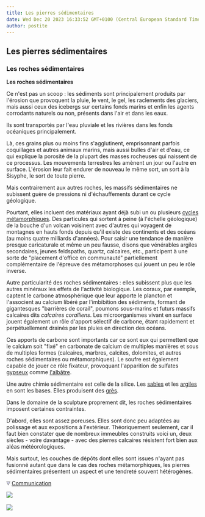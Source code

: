 ```yaml
---
title: Les pierres sédimentaires
date: Wed Dec 20 2023 16:33:52 GMT+0100 (Central European Standard Time)
author: postite
---
```


## Les pierres sédimentaires
### Les roches sédimentaires
 **Les roches sédimentaires**  

Ce n'est pas un scoop : les sédiments sont principalement produits par l'érosion que provoquent la pluie, le vent, le gel, les raclements des glaciers, mais aussi ceux des icebergs sur certains fonds marins et enfin les agents corrodants naturels ou non, présents dans l'air et dans les eaux.

Ils sont transportés par l'eau pluviale et les rivières dans les fonds océaniques principalement.

Là, ces grains plus ou moins fins s'agglutinent, emprisonnant parfois coquillages et autres animaux marins, mais aussi bulles d'air et d'eau, ce qui explique la porosité de la plupart des masses rocheuses qui naissent de ce processus. Les mouvements terrestres les amènent un jour ou l'autre en surface. L'érosion leur fait endurer de nouveau le même sort, un sort à la Sisyphe, le sort de toute pierre.

Mais contrairement aux autres roches, les massifs sédimentaires ne subissent guère de pressions ni d'échauffements durant ce cycle géologique.

Pourtant, elles incluent des matériaux ayant déjà subi un ou plusieurs [cycles métamorphiques](metamorphiques.html#cyclemetamorphique). Des particules qui sortent à peine (à l'échelle géologique) de la bouche d'un volcan voisinent avec d'autres qui voyagent de montagnes en hauts fonds depuis qu'il existe des continents et des océans (au moins quatre milliards d'années). Pour saisir une tendance de manière presque caricaturale et même un peu fausse, disons que vénérables argiles secondaires, jeunes feldspaths, quartz, calcaires, etc., participent à une sorte de "placement d'office en communauté" partiellement complémentaire de l'épreuve des métamorphoses qui jouent un peu le rôle inverse.

Autre particularité des roches sédimentaires : elles subissent plus que les autres minéraux les effets de l'activité biologique. Les coraux, par exemple, captent le carbone atmosphérique que leur apporte le plancton et l'associent au calcium libéré par l'imbibition des sédiments, formant de gigantesques "barrières de corail", poumons sous-marins et futurs massifs calcaires dits _calcaires coralliens_. Les microorganismes vivant en surface jouent également un rôle d'apport sélectif de carbone, étant rapidement et perpétuellement drainés par les pluies en direction des océans. 

Ces apports de carbone sont importants car ce sont eux qui permettent que le calcium soit "fixé" en carbonate de calcium de multiples manières et sous de multiples formes (calcaires, marbres, calcites, dolomites, et autres roches sédimentaires ou métamorphiques). Le soufre est également capable de jouer ce rôle fixateur, provoquant l'apparition de sulfates [gypseux](gypse.html) comme [l'albâtre](albatres.html).

Une autre chimie sédimentaire est celle de la silice. Les [sables](sable.html) et les [argiles](argile.html) en sont les bases. Elles produisent des [grès](gres.html).

Dans le domaine de la sculpture proprement dit, les roches sédimentaires imposent certaines contraintes.

D'abord, elles sont assez poreuses. Elles sont donc peu adaptées au polissage et aux expositions à l'extérieur. Théoriquement seulement, car il faut bien constater que de nombreux immeubles construits voici un, deux siècles - voire davantage - avec des pierres calcaires résistent fort bien aux aléas météorologiques.

Mais surtout, les couches de dépôts dont elles sont issues n'ayant pas fusionné autant que dans le cas des roches métamorphiques, les pierres sédimentaires présentent un aspect et une tendreté souvent hétérogènes.



![](images/flechebas.gif) [Communication](http://www.artrealite.com/annonceurs.htm) 

[![](https://cbonvin.fr/sites/regie.artrealite.com/visuels/campagne1.png)](index-2.html#20131014)

![](https://cbonvin.fr/sites/regie.artrealite.com/visuels/campagne2.png)